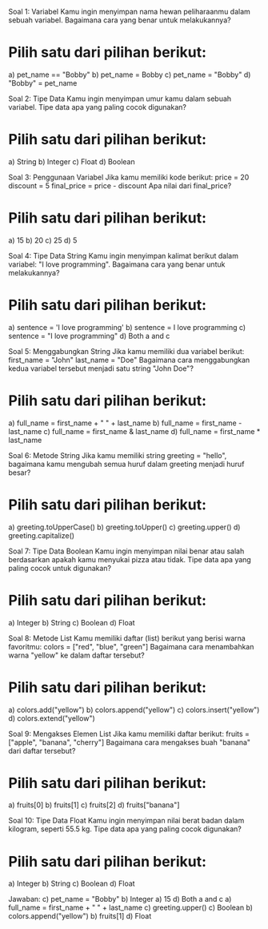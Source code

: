 Soal 1: Variabel
Kamu ingin menyimpan nama hewan peliharaanmu dalam sebuah variabel. Bagaimana cara yang benar untuk melakukannya?
# Pilih satu dari pilihan berikut:
a) pet_name == "Bobby"
b) pet_name = Bobby
c) pet_name = "Bobby"
d) "Bobby" = pet_name

Soal 2: Tipe Data
Kamu ingin menyimpan umur kamu dalam sebuah variabel. Tipe data apa yang paling cocok digunakan?
# Pilih satu dari pilihan berikut:
a) String
b) Integer
c) Float
d) Boolean

Soal 3: Penggunaan Variabel
Jika kamu memiliki kode berikut:
price = 20
discount = 5
final_price = price - discount
Apa nilai dari final_price?
# Pilih satu dari pilihan berikut:
a) 15
b) 20
c) 25
d) 5

Soal 4: Tipe Data String
Kamu ingin menyimpan kalimat berikut dalam variabel: "I love programming". Bagaimana cara yang benar untuk melakukannya?
# Pilih satu dari pilihan berikut:
a) sentence = 'I love programming'
b) sentence = I love programming
c) sentence = "I love programming"
d) Both a and c

Soal 5: Menggabungkan String
Jika kamu memiliki dua variabel berikut:
first_name = "John"
last_name = "Doe"
Bagaimana cara menggabungkan kedua variabel tersebut menjadi satu string "John Doe"?
# Pilih satu dari pilihan berikut:
a) full_name = first_name + " " + last_name
b) full_name = first_name - last_name
c) full_name = first_name & last_name
d) full_name = first_name * last_name

Soal 6: Metode String
Jika kamu memiliki string greeting = "hello", bagaimana kamu mengubah semua huruf dalam greeting menjadi huruf besar?
# Pilih satu dari pilihan berikut:
a) greeting.toUpperCase()
b) greeting.toUpper()
c) greeting.upper()
d) greeting.capitalize()

Soal 7: Tipe Data Boolean
Kamu ingin menyimpan nilai benar atau salah berdasarkan apakah kamu menyukai pizza atau tidak. Tipe data apa yang paling cocok untuk digunakan?
# Pilih satu dari pilihan berikut:
a) Integer
b) String
c) Boolean
d) Float

Soal 8: Metode List
Kamu memiliki daftar (list) berikut yang berisi warna favoritmu:
colors = ["red", "blue", "green"]
Bagaimana cara menambahkan warna "yellow" ke dalam daftar tersebut?
# Pilih satu dari pilihan berikut:
a) colors.add("yellow")
b) colors.append("yellow")
c) colors.insert("yellow")
d) colors.extend("yellow")

Soal 9: Mengakses Elemen List
Jika kamu memiliki daftar berikut:
fruits = ["apple", "banana", "cherry"]
Bagaimana cara mengakses buah "banana" dari daftar tersebut?
# Pilih satu dari pilihan berikut:
a) fruits[0]
b) fruits[1]
c) fruits[2]
d) fruits["banana"]

Soal 10: Tipe Data Float
Kamu ingin menyimpan nilai berat badan dalam kilogram, seperti 55.5 kg. Tipe data apa yang paling cocok digunakan?
# Pilih satu dari pilihan berikut:
a) Integer
b) String
c) Boolean
d) Float


Jawaban:
c) pet_name = "Bobby"
b) Integer
a) 15
d) Both a and c
a) full_name = first_name + " " + last_name
c) greeting.upper()
c) Boolean
b) colors.append("yellow")
b) fruits[1]
d) Float
